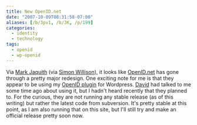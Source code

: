 ```yaml
---
title: New OpenID.net
date: "2007-10-09T08:31:58-07:00"
aliases: [/b/3pv1, /b/3K, /p/199]
categories:
  - identity
  - technology
tags:
  - openid
  - wp-openid
---
```


Via [Mark Jaquith][] (via [Simon Willison][]), it looks like [OpenID.net][] has gone through a pretty major redesign.
One exciting note for me is that they appear to be using my [OpenID plugin][] for Wordpress. [David][] had talked to me
some time ago about using it, but I hadn't heard recently that they planned to. For the curious, they are not running
any stable release (as of this writing) but rather the latest code from subversion. It's pretty stable at this point,
as I am also running that on this site, but I'll still try and make an official release pretty soon now.

[Mark Jaquith]: http://markjaquith.wordpress.com/2007/10/09/openidnet-relaunches-using-wordpress-23/
[Simon Willison]: http://simonwillison.net/2007/Oct/9/openid/
[OpenID.net]: http://openid.net/
[OpenID plugin]: http://wordpress.org/extend/plugins/openid/
[David]: http://daveman692.livejournal.com/
